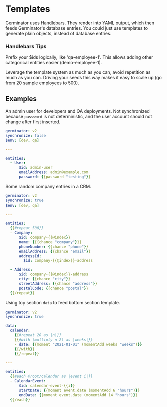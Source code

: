 # Templates

Germinator uses Handlebars. They render into YAML output, which then feeds
Germinator's database entries. You could just use templates to generate plain
objects, instead of database entries.

### Handlebars Tips

Prefix your $ids logically, like 'qa-employee-1'. This allows adding other
categorical entities easier (demo-employee-1).

Leverage the template system as much as you can, avoid repetition as much as you
can. Driving your seeds this way makes it easy to scale up (go from 20 sample employees to 500).

## Examples

An admin user for developers and QA deployments. Not synchronized because `password`
is not deterministic, and the user account should not change after first inserted.

```yaml
germinator: v2
synchronize: false
$env: [dev, qa]

---

entities:
  - User:
      $id: admin-user
      emailAddress: admin@example.com
      password: {{password "testing"}}
```

Some random company entries in a CRM.

```yaml
germinator: v2
synchronize: true
$env: [dev, qa]

---

entities:
  {{#repeat 500}}
  - Company:
      $id: company-{{@index}}
      name: {{{chance "company"}}}
      phoneNumber: {{chance "phone"}}
      emailAddress: {{chance "email"}}
      addressId:
        $id: company-{{@index}}-address

  - Address:
      $id: company-{{@index}}-address
      city: {{chance "city"}}
      streetAddress: {{chance "address"}}
      postalCode: {{chance "postal"}}
  {{/repeat}}
```

Using top section `data` to feed bottom section template.

```yaml
germinator: v2
synchronize: true

data:
  calendar:
    {{#repeat 20 as |n|}}
    {{#with (multiply n 2) as |weeks|}}
    - date: {{moment "2021-01-01" (momentAdd weeks "weeks")}}
    {{/with}}
    {{/repeat}}

---

entities:
  {{#each @root/calendar as |event i|}}
  - CalendarEvent:
      $id: calendar-event-{{i}}
      startDate: {{moment event.date (momentAdd 6 "hours")}}
      endDate: {{moment event.date (momentAdd 14 "hours")}}
  {{/each}}
```
